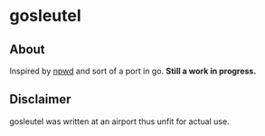 # gosleutel
## About
Inspired by [npwd](https://github.com/kaepora/npwd) and sort of a port in go.
**Still a work in progress.**

## Disclaimer
gosleutel was written at an airport thus unfit for actual use.
